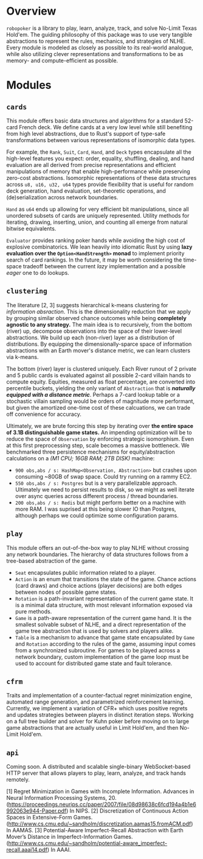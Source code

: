 # Overview

`robopoker` is a library to play, learn, analyze, track, and solve No-Limit Texas Hold'em. The guiding philosophy of this package was to use very tangible abstractions to represent the rules, mechanics, and strategies of NLHE. Every module is modeled as closely as possible to its real-world analogue, while also utilizing clever representations and transformations to be as memory- and compute-efficient as possible.
# Modules

## `cards`
This module offers basic data structures and algorithms for a standard 52-card French deck. We define cards at a very low level while still benefiting from high level abstractions, due to Rust's support of type-safe transformations between various representations of isomorphic data types.

For example, the `Rank`, `Suit`, `Card`, `Hand`, and `Deck` types encapsulate all the high-level features you expect: order, equality, shuffling, dealing, and hand evaluation are all derived from precise representations and efficient manipulations of memory that enable high-performance while preserving zero-cost abstractions. Isomorphic representations of these data structures across `u8, u16, u32, u64` types provide flexibility that is useful for random deck generation, hand evaluation, set-theoretic operations, and (de)serialization across network boundaries.

`Hand` as `u64` ends up allowing for very efficient bit manipulations, since all unordered subsets of cards are uniquely represented. Utility methods for iterating, drawing, inserting, union, and counting all emerge from natural bitwise equivalents.

`Evaluator` provides ranking poker hands while avoiding the high cost of explosive combinatorics. We lean heavily into idiomatic Rust by using **lazy evaluation over the `Option<HandStrength>` monad** to implement priority search of card rankings. In the future, it may be worth considering the time-space tradeoff between the current _lazy_ implementation and a possible _eager_ one to do lookups. 

## `clustering`
The literature [2, 3] suggests hierarchical k-means clustering for *information absraction*. This is the dimensionality reduction that we apply by grouping similar observed chance outcomes while being **completely agnostic to any strategy.** The main idea is to recursively, from the bottom (river) up, decompose observations into the space of their lower-level abstractions. We build up each (non-river) layer as a distribution of distributions. By equipping the dimensionally-sparce space of information abstractions with an Earth mover's distance metric, we can learn clusters via k-means.

The bottom (river) layer is clustered uniquely. Each River runout of 2 private and 5 public cards is evaluated against all possible 2-card villain hands to compute equity. Equities, measured as float percentage, are converted into percentile buckets, yielding the only variant of `Abstraction` that is *****naturally equipped with a distance metric*****. Perhaps a 7-card lookup table or a stochastic villain sampling would be orders of magnitude more performant, but given the amortized one-time cost of these calcuations, we can trade off convenience for accuracy. 

Ultimately, we are brute forcing this step by iterating over **the entire space of 3.1B distinguishable game states.** An impending optimization will be to reduce the space of `Observation` by enforcing strategic isomorphism. Even at this first preprocessing step, scale becomes a massive bottleneck. We benchmarked three persistence mechanisms for equity/abstraction calculations on a *(M1 CPU; 16GB RAM; 2TB DISK)* machine:

- `900 obs,abs / s: HashMap<Observation, Abstraction>` but crashes upon consuming ~80GB of swap space. Could try running on a rammy EC2.
- `550 obs,abs / s: Postgres` but is a very parallelizable approach. Ultimately we need to persist results to disk, so we might as well iterate over async queries across different process / thread boundaries.
- `200 obs,abs / s: Redis` but might perform better on a machine with more RAM. I was suprised at this being slower IO than Postgres, although perhaps we could optimize some configuration params. 




## `play`
This module offers an out-of-the-box way to play NLHE without crossing any network boundaries. The hierarchy of data structures follows from a tree-based abstraction of the game.
- `Seat` encapsulates public information related to a player.
- `Action` is an enum that transitions the state of the game. Chance actions (card draws) and choice actions (player decisions) are both edges between nodes of possible game states.
- `Rotation` is a path-invariant representation of the current game state. It is a minimal data structure, with most relevant information exposed via pure methods.
- `Game` is a path-aware representation of the current game hand. It is the smallest solvable subset of NLHE, and a direct representation of the game tree abstraction that is used by solvers and players alike.
- `Table` is a mechanism to advance that game state encapsulated by `Game` and `Rotation` according to the rules of the game, assuming input comes from a synchronized subroutine. For games to be played across a network boundary, custom implementation of the game loop must be used to account for distributed game state and fault tolerance.

## `cfrm`
Traits and implementation of a counter-factual regret minimization engine, automated range generation, and parametrized reinforcement learning. Currently, we implement a variation of CFR+ which uses positive regrets and updates strategies between players in distinct iteration steps. Working on a full tree builder and solver for Kuhn poker before moving on to large game abstractions that are actually useful in Limit Hold'em, and then No-Limit Hold'em.



## `api`
Coming soon. A distributed and scalable single-binary WebSocket-based HTTP server that allows players to play, learn, analyze, and track hands remotely.

[1] Regret Minimization in Games with Incomplete Information. Advances in Neural Information Processing Systems, 20. (https://proceedings.neurips.cc/paper/2007/file/08d98638c6fcd194a4b1e6992063e944-Paper.pdf) In NIPS.
[2] Discretization of Continuous Action Spaces in Extensive-Form Games. (http://www.cs.cmu.edu/~sandholm/discretization.aamas15.fromACM.pdf) In AAMAS.
[3] Potential-Aware Imperfect-Recall Abstraction with Earth Mover’s Distance in Imperfect-Information Games. (http://www.cs.cmu.edu/~sandholm/potential-aware_imperfect-recall.aaai14.pdf) In AAAI.
